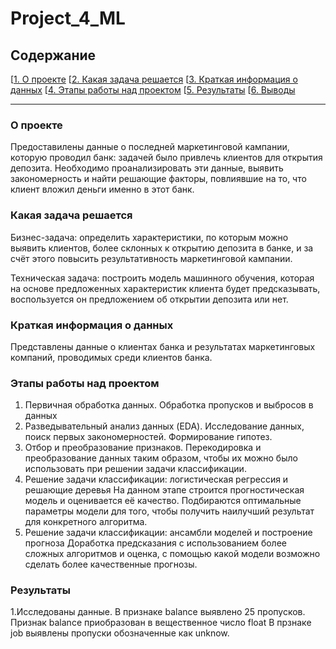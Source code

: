 # Project_4_ML

## Содержание

[[1. О проекте](https://github.com/AleksandrFrom/Project_4_ML/edit/main/README.md)
[[2. Какая задача решается](https://github.com/AleksandrFrom/Project_4_ML/edit/main/README.md)
[[3. Краткая информация о данных](https://github.com/AleksandrFrom/Project_4_ML/edit/main/README.md)
[[4. Этапы работы над проектом](https://github.com/AleksandrFrom/Project_4_ML/edit/main/README.md)
[[5. Результаты](https://github.com/AleksandrFrom/Project_4_ML/edit/main/README.md)
[[6. Выводы](https://github.com/AleksandrFrom/Project_4_ML/edit/main/README.md)

____
### О проекте
Предоставилены данные о последней маркетинговой кампании, которую проводил банк: задачей было привлечь клиентов для открытия депозита. 
Необходимо проанализировать эти данные, выявить закономерность и найти решающие факторы, повлиявшие на то, что клиент вложил деньги именно в этот банк.

### Какая задача решается
Бизнес-задача: определить характеристики, по которым можно выявить клиентов, более склонных к открытию депозита в банке, и за счёт этого повысить результативность маркетинговой кампании.

Техническая задача: построить модель машинного обучения, которая на основе предложенных характеристик клиента будет предсказывать, воспользуется он предложением об открытии депозита или нет.

### Краткая информация о данных
Представлены данные о клиентах банка и результатах маркетинговых компаний, проводимых среди клиентов банка.

### Этапы работы над проектом
1. Первичная обработка данных.
  Обработка пропусков и выбросов в данных
2. Разведывательный анализ данных (EDA).
  Исследование данных, поиск первых закономерностей. Формирование гипотез.
3. Отбор и преобразование признаков.
  Перекодировка и преобразование данных таким образом, чтобы их можно было использовать при решении задачи классификации.
4. Решение задачи классификации: логистическая регрессия и решающие деревья
  На данном этапе строится прогностическая модель и оценивается её качество. Подбираются оптимальные параметры модели для того, чтобы получить наилучший результат для конкретного алгоритма.
5. Решение задачи классификации: ансамбли моделей и построение прогноза
  Доработка предсказания с использованием более сложных алгоритмов и оценка, с помощью какой модели возможно сделать более качественные прогнозы.
  
### Результаты
1.Исследованы данные. 
  В признаке balance выявлено 25 пропусков. Признак balance приобразован в вещественное число float
  В прзнаке  job выявлены пропуски обозначенные как unknow.
